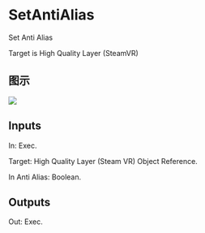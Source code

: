 # SetAntiAlias

Set Anti Alias

Target is High Quality Layer (SteamVR)

## 图示

![]($-20221218-18274869.png)

## Inputs

In: Exec.

Target: High Quality Layer (Steam VR) Object Reference.

In Anti Alias: Boolean.  

## Outputs

Out: Exec.

